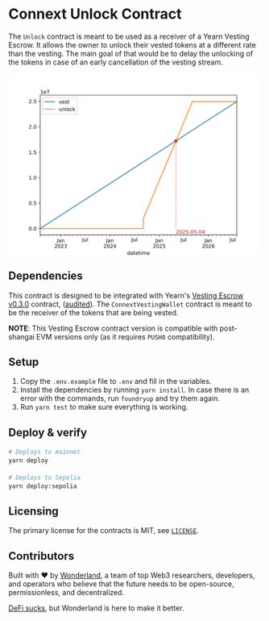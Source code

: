 # Connext Unlock Contract

The `Unlock` contract is meant to be used as a receiver of a Yearn Vesting Escrow. It allows the owner to unlock their vested tokens at a different rate than the vesting. The main goal of that would be to delay the unlocking of the tokens in case of an early cancellation of the vesting stream.

<img src="unlock.svg" alt="vesting and unlocking" align="center" />

## Dependencies

This contract is designed to be integrated with Yearn's [Vesting Escrow v0.3.0](https://github.com/yearn/yearn-vesting-escrow) contract, ([audited](https://github.com/yearn/yearn-security/tree/master/audits/20231013_Mixbytes_yearn_vesting_escrow)). The `ConnextVestingWallet` contract is meant to be the receiver of the tokens that are being vested.

**NOTE**: This Vesting Escrow contract version is compatible with post-shangai EVM versions only (as it requires `PUSH0` compatibility).

## Setup

1. Copy the `.env.example` file to `.env` and fill in the variables.
1. Install the dependencies by running `yarn install`. In case there is an error with the commands, run `foundryup` and try them again.
1. Run `yarn test` to make sure everything is working.

## Deploy & verify

```bash
# Deploys to mainnet
yarn deploy

# Deploys to Sepolia
yarn deploy:sepolia
```

## Licensing

The primary license for the contracts is MIT, see [`LICENSE`](./LICENSE).

## Contributors

Built with ❤️ by [Wonderland](https://defi.sucks), a team of top Web3 researchers, developers, and operators who believe that the future needs to be open-source, permissionless, and decentralized.

[DeFi sucks](https://defi.sucks), but Wonderland is here to make it better.
